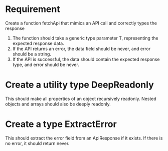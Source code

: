 # Requirement
Create a function fetchApi that mimics an API call and correctly types the response

1. The function should take a generic type parameter T, representing the expected response data.
2. If the API returns an error, the data field should be never, and error should be a string.
3. If the API is successful, the data should contain the expected response type, and error should be never.

# Create a utility type DeepReadonly<T>

This should make all properties of an object recursively readonly.
Nested objects and arrays should also be deeply readonly.

# Create a type ExtractError<T>

This should extract the error field from an ApiResponse<T> if it exists.
If there is no error, it should return never.